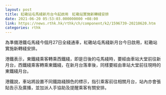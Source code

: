 ```yaml
---
layout: post
title: 紅磡站屯馬綫新月台今起啟用　紅磡站實施新轉綫安排
date: 2021-06-20 05:53:03.000000000 +08:00
link: https://news.rthk.hk/rthk/ch/component/k2/1596739-20210620.htm
categories: rthk
---
```


為準備港鐵屯馬綫今個月27日全綫通車，紅磡站屯馬綫新月台今日啟用，紅磡站實施新轉綫安排。

港鐵表示，東鐵綫乘客轉乘西鐵綫，即是日後的屯馬綫時，要經由車站大堂前往新月台，西鐵綫乘客轉乘東鐵綫，在新月台落車後，同樣要經由車站大堂前往現時的東鐵綫月台。

港鐵說，車站將設置不同鐵路綫顏色的標示，指引乘客前往相關月台，站內亦會張貼告示及廣播，並加派人手協助及提醒乘客有關安排。
